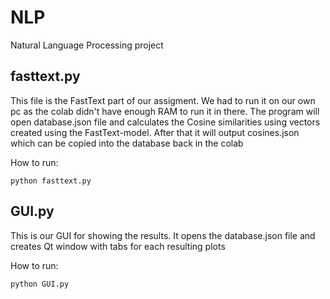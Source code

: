 # NLP
Natural Language Processing project

## fasttext.py
This file is the FastText part of our assigment. We had to run it on our own pc as the colab didn't have enough RAM to run it in there. The program will open database.json file and calculates the Cosine similarities using vectors created using the FastText-model. After that it will output cosines.json which can be copied into the database back in the colab

How to run:
```
python fasttext.py
```

## GUI.py
This is our GUI for showing the results. It opens the database.json file and creates Qt window with tabs for each resulting plots

How to run:
```
python GUI.py
```